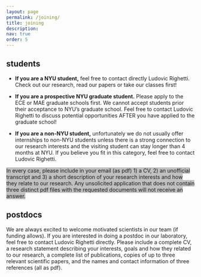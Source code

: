 ```yaml
---
layout: page
permalink: /joining/
title: joining
description: 
nav: true
order: 5
---
```

## students

- **If you are a NYU student,** feel free to contact directly Ludovic Righetti. Check out our research, read our papers or take our classes first!

- **If you are a prospective NYU graduate student.** Please apply to the ECE or MAE graduate schools first. We cannot accept students prior their acceptance to NYU’s graduate school. Feel free to contact Ludovic Righetti to discuss potential opportunities AFTER you have applied to the graduate school!

- **If you are a non-NYU student,** unfortunately we do not usually offer internships to non-NYU students unless there is a strong connection to our research interests and the visiting student can stay longer than 4 months at NYU. If you believe you fit in this category, feel free to contact Ludovic Righetti.

<span style="background-color:silver">
In every case, please include in your email (as pdf) 1) a CV, 2) an unofficial transcript and 3) a short description of your research interests and how they relate to our research. Any unsolicited application that does not contain three distinct pdf files with the requested documents will not receive an answer.
</span>

## postdocs
We are always excited to welcome motivated scientists in our team (if funding allows). If you are interested in doing a postdoc in our laboratory, feel free to contact Ludovic Righetti directly. Please include a complete CV, a research statement describing your interests, goals and how they related to our research, a complete list of publications, copies of up to three relevant scientific papers, and the names and contact information of three references (all as pdf).




